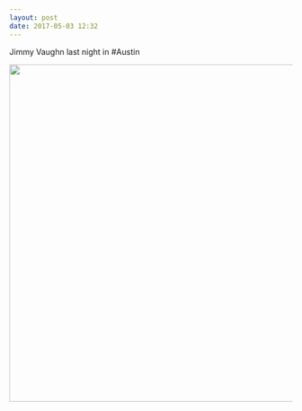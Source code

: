 ```yaml
---
layout: post
date: 2017-05-03 12:32
---
```

Jimmy Vaughn last night in #Austin

<img src="http://gio.micro.blog/uploads/2017/3d96cad030.jpg" width="600" height="600" style="height: auto" />
